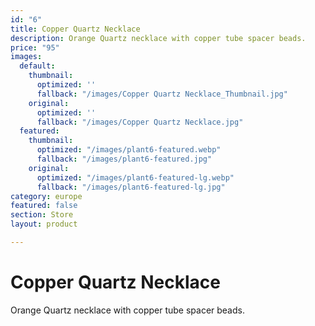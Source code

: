 ```yaml
---
id: "6"
title: Copper Quartz Necklace
description: Orange Quartz necklace with copper tube spacer beads.
price: "95"
images:
  default:
    thumbnail:
      optimized: ''
      fallback: "/images/Copper Quartz Necklace_Thumbnail.jpg"
    original:
      optimized: ''
      fallback: "/images/Copper Quartz Necklace.jpg"
  featured:
    thumbnail:
      optimized: "/images/plant6-featured.webp"
      fallback: "/images/plant6-featured.jpg"
    original:
      optimized: "/images/plant6-featured-lg.webp"
      fallback: "/images/plant6-featured-lg.jpg"
category: europe
featured: false
section: Store
layout: product

---
```

# Copper Quartz Necklace

Orange Quartz necklace with copper tube spacer beads.